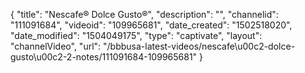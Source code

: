 {
    "title": "Nescafe&reg; Dolce Gusto&reg;",
    "description": "",
    "channelid": "111091684",
    "videoid": "109965681",
    "date_created": "1502518020",
    "date_modified": "1504049175",
    "type": "captivate",
    "layout": "channelVideo",
    "url": "\/bbbusa-latest-videos\/nescafe\u00c2-dolce-gusto\u00c2-2-notes\/111091684-109965681"
}